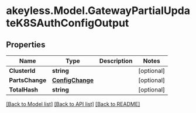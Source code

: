 # akeyless.Model.GatewayPartialUpdateK8SAuthConfigOutput

## Properties

Name | Type | Description | Notes
------------ | ------------- | ------------- | -------------
**ClusterId** | **string** |  | [optional] 
**PartsChange** | [**ConfigChange**](ConfigChange.md) |  | [optional] 
**TotalHash** | **string** |  | [optional] 

[[Back to Model list]](../README.md#documentation-for-models) [[Back to API list]](../README.md#documentation-for-api-endpoints) [[Back to README]](../README.md)

